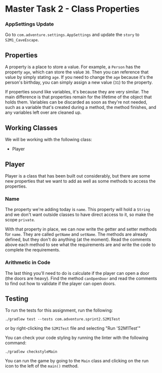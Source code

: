# Master Task 2 - Class Properties

### AppSettings Update
Go to `com.adventure.settings.AppSettings` and update the `story` to `S2M1_CaveEscape`.

## Properties
A property is a place to store a value. For example, a `Person` has the property `age`, which can store the value `30`. Then you can reference that value by simply stating `age`. If you need to change the `age` because it's the person's birthday, you can simply assign a new value (`31`) to the property. 

If properties sound like variables, it's because they are very similar. The main difference is that properties remain for the lifetime of the object that holds them. Variables can be discarded as soon as they're not needed, such as a variable that's created during a method, the method finishes, and any variables left over are cleaned up.

## Working Classes
We will be working with the following class:
- Player

## Player
Player is a class that has been built out considerably, but there are some new properties that we want to add as well as some methods to access the properties. 

### Name

The property we're adding today is `name`. This property will hold a `String` and we don't want outside classes to have direct access to it, so make the scope `private`. 

With that property in place, we can now write the getter and setter methods for `name`. They are called `getName` and `setName`. The methods are already defined, but they don't do anything (at the moment). Read the comments above each method to see what the requirements are and write the code to complete the requirements. 

### Arithmetic in Code
The last thing you'll need to do is calculate if the player can open a door (the doors are heavy). Find the method `canOpenDoor` and read the comments to find out how to validate if the player can open doors. 

## Testing
To run the tests for this assignment, run the following:

```./gradlew test --tests com.adventure.sprint2.S2M1Test```

or by right-clicking the `S2M1Test` file and selecting "Run 'S2M1Test'"

You can check your code styling by running the linter with the following command:

```./gradlew checkstyleMain```

You can run the game by going to the `Main` class and clicking on the run icon to the left of the `main()` method.
